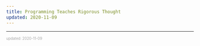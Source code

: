 ```yaml
---
title: Programming Teaches Rigorous Thought
updated: 2020-11-09
---
```


---

<sup><sub><font color="#a6a6a6">updated: 2020-11-09</font></sub></sup>
